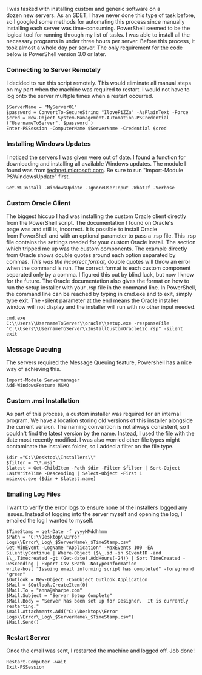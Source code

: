 

I was tasked with installing custom and generic software on a dozen new servers. As an SDET, I have never done this type of task before, so I googled some methods for automating this process since manually installing each server was time-consuming. PowerShell seemed to be the logical tool for running through my list of tasks. I was able to install all the necessary programs in under three hours per server. Before this process, it took almost a whole day per server. The only requirement for the code below is PowerShell version 3.0 or later.

### Connecting to Server Remotely

I decided to run this script remotely. This would eliminate all manual steps on my part when the machine was required to restart. I would not have to log onto the server multiple times when a restart occurred.

```
$ServerName = "MyServer01"
$password = ConvertTo-SecureString "IlovePiZZa" -AsPlainText -Force
$cred = New-Object System.Management.Automation.PSCredential ("UsernameToServer", $password )
Enter-PSSession -ComputerName $ServerName -Credential $cred
```

### Installing Windows Updates

I noticed the servers I was given were out of date. I found a function for downloading and installing all available Windows updates. The module I found was from [technet.microsoft.com](https://gallery.technet.microsoft.com/scriptcenter/2d191bcd-3308-4edd-9de2-88dff796b0bc/). Be sure to run "Import-Module PSWindowsUpdate" first.

```
Get-WUInstall -WindowsUpdate -IgnoreUserInput -WhatIf -Verbose
```

### Custom Oracle Client

The biggest hiccup I had was installing the custom Oracle client directly from the PowerShell script. The documentation I found on Oracle's page was and still is, incorrect. It is possible to install Oracle from PowerShell and with an optional parameter to pass a .rsp file. This .rsp file contains the settings needed for your custom Oracle install. The section which tripped me up was the custom components. The example directly from Oracle shows double quotes around each option separated by commas. _This was the incorrect format,_ double quotes will throw an error when the command is run. The correct format is each custom component separated only by a comma. I figured this out by blind luck, but now I know for the future. The Oracle documentation also gives the format on how to run the setup installer with your .rsp file in the command line. In PowerShell, the command line can be reached by typing in cmd.exe and to exit, simply type exit. The -silent parameter at the end means the Oracle installer window will not display and the installer will run with no other input needed.

```
cmd.exe
C:\\Users\\UsernameToServer\\oracle\\setup.exe -responseFile "C:\\Users\\UsernameToServer\\InstallCustomOracle12c.rsp" -silent
exit
```

### Message Queuing

The servers required the Message Queuing feature, Powershell has a nice way of achieving this.

```
Import-Module Servermanager
Add-WindowsFeature MSMQ
```

### Custom .msi Installation

As part of this process, a custom installer was required for an internal program. We have a location storing old versions of this installer alongside the current version. The naming convention is not always consistent, so I couldn't find the latest version by the name. Instead, I used the file with the date most recently modified. I was also worried other file types might contaminate the installers folder, so I added a filter on the file type.

```
$dir ="C:\\Desktop\\Installers\\"
$filter = "\*.msi"
$latest = Get-ChildItem -Path $dir -Filter $filter | Sort-Object LastWriteTime -Descending | Select-Object -First 1
msiexec.exe ($dir + $latest.name)
```

### Emailing Log Files

I want to verify the error logs to ensure none of the installers logged any issues. Instead of logging into the server myself and opening the log, I emailed the log I wanted to myself.

```
$TimeStamp = get-Date -f yyyyMMddhhmm
$Path = "C:\\Desktop\\Error Logs\\Error\_Log\_$ServerName\_$TimeStamp.csv"
Get-WinEvent -LogName "Application" -MaxEvents 100 -EA SilentlyContinue | Where-Object {$\_.id -in $EventID -and $\_.Timecreated -gt (Get-date).AddHours(-24)} | Sort TimeCreated -Descending | Export-Csv $Path -NoTypeInformation
write-host "Issuing email informing script has completed" -foreground "green"
$Outlook = New-Object -ComObject Outlook.Application
$Mail = $Outlook.CreateItem(0)
$Mail.To = "anna@sharpe.com"
$Mail.Subject = "Server Setup Complete"
$Mail.Body = "Server has been set up for Designer.  It is currently restarting."
$mail.Attachments.Add("C:\\Desktop\\Error Logs\\Error\_Log\_$ServerName\_$TimeStamp.csv")
$Mail.Send()
```

### Restart Server

Once the email was sent, I restarted the machine and logged off. Job done!

```
Restart-Computer -wait
Exit-PSSession
```
